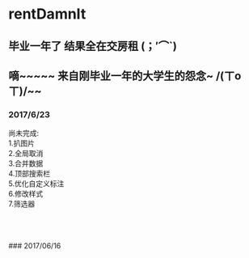 # rentDamnIt

## 毕业一年了 结果全在交房租 (；′⌒`)

## 嘀~~~~~ 来自刚毕业一年的大学生的怨念~ /(ㄒoㄒ)/~~ 

### 2017/6/23

尚未完成: <br>
1.扒图片 <br>
2.全局取消 <br>
3.合并数据 <br>
4.顶部搜索栏 <br>
5.优化自定义标注 <br>
6.修改样式 <br>
7.筛选器 <br>


<br>
<br>
<br>
### 2017/06/16



<br>
<br>
<br>
